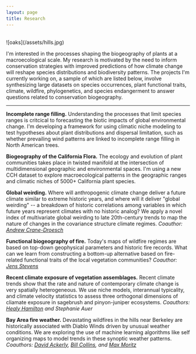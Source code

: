```yaml
---
layout: page
title: Research
---
```

<br>
![oaks](/assets/hills.jpg)

I'm interested in the processes shaping the biogeography of plants at a macroecological scale. My research is motivated by the need to inform conservation strategies with improved predictions of how climate change will reshape species distributions and biodiversity patterns. The projects I'm currently working on, a sample of which are listed below, involve synthesizing large datasets on species occurrences, plant functional traits, climate, wildfire, phylogenetics, and species endangerment to answer questions related to conservation biogeography.

-------------------------------------------

__Incomplete range filling.__ Understanding the processes that limit species ranges is critcical to forecasting the biotic impacts of global environmental change. I'm developing a framework for using climatic niche modeling to test hypotheses about plant distributions and dispersal limitation, such as whether prevailing wind patterns are linked to incomplete range filling in North American trees.

__Biogeography of the California Flora.__ The ecology and evolution of plant communities takes place in twisted manifold at the intersection of multidimensional geographic and environmental spaces. I'm using a new CCH dataset to explore macroecological patterns in the geographic ranges and climatic niches of 5000+ California plant species.	

__Global weirding.__ Where will anthropogenic climate change deliver a future climate similar to extreme historic years, and where will it deliver "global weirding" -- a breakdown of historic correlations among variables in which future years represent climates with no historic analog? We apply a novel index of multivariate global weirding to late 20th-century trends to map the nature of changes in the covariance structure climate regimes. *Coauthor: [Andrew Crane-Droesch](http://www.cranedroesch.net)*

__Functional biogeography of fire.__ Today's maps of wildfire regimes are based on top-down geophysical parameters and historic fire records. What can we learn from constructing a bottom-up alternative based on fire-related functional traits of the local vegetation communities? *Coauthor: [Jens Stevens](http://www.stevensjt.net)*

__Recent climate exposure of vegetation assemblages.__ Recent climate trends show that the rate and nature of contemporary climate change is very spatially heterogeneous. We use niche models, interannual typicality, and climate velocity statistics to assess three orthogonal dimensions of cliamate exposure in sagebrush and pinyon-juniper ecosystems.
*Coauthors: [Healy Hamilton](http://www.natureserve.org/profile/11844) and Stephanie Auer*

__Bay Area fire weather.__ Devastating wildfires in the hills near Berkeley are historically associated with Diablo Winds driven by unusual weather conditions. We are exploring the use of machine learning algorithms like self organizing maps to model trends in these synoptic weather patterns. *Coauthors: [David Ackerly](http://www.ackerlylab.org/people/david-ackerly-pi/), [Bill Collins](http://esd.lbl.gov/profiles/william-collins/), and [Max Moritz](https://nature.berkeley.edu/moritzlab/)*



